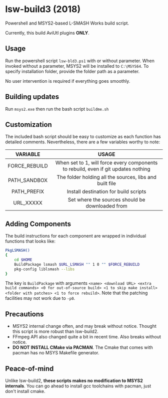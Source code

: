 # lsw-build3 (2018)
Powershell and MSYS2-based L-SMASH Works build script.

Currently, this build AviUtl plugins **ONLY**.

## Usage

Run the powershell script `lsw-bld3.ps1` with or without parameter. When invoked without a parameter, MSYS2 will be installed to `C:\MSYS64`. To specify installation folder, provide the folder path as a parameter.

No user intervention is required if everything goes smoothly.

## Building updates
Run `msys2.exe` then run the bash script `buildme.sh`

## Customization
The included bash script should be easy to customize as each function has detailed comments. Nevertheless, there are a few variables worthy to note:


| VARIABLE | USAGE |
|:--------:|:-----:|
|FORCE_REBUILD|When set to 1, will force every components to rebuild, even if git updates nothing|
|PATH_SANDBOX|The folder holding all the sources, libs and built file|
|PATH_PREFIX |Install destination for build scripts|
|URL_XXXXX   |Set where the sources should be downloaded from|

## Adding Components
The build instructions for each component are wrapped in individual functions that looks like:
```bash
PkgLSMASH()
{
	cd $HOME
	BuildPackage lsmash $URL_LSMASH "" 1 0 "" $FORCE_REBUILD
	pkg-config liblsmash --libs 
}
```
The key is `BuildPackage` with arguments `<name> <download URL> <extra build commands> <0 for out-of-source build> <1 to skip make install> <folder with patches> <1 to force rebuild>`. Note that the patching facilities may not work due to `-p0`.

## Precautions
* MSYS2 internal change often, and may break without notice. Thought this script is more robust than lsw-build2.
* FFmpeg API also changed quite a bit in recent time. Also breaks without notice.
* **DO NOT INSTALL CMake via PACMAN**. The Cmake that comes with pacman has no MSYS Makefile generator.

## Peace-of-mind
Unlike lsw-build2, **these scripts makes no modification to MSYS2 internals**. You can go ahead to install gcc toolchains with pacman, just don't install cmake.
